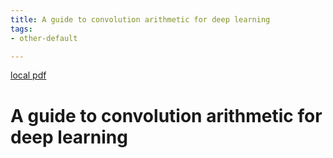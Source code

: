 ```yaml
---
title: A guide to convolution arithmetic for deep learning
tags:
- other-default

---
```


[local pdf](../../../pdfs/A%20guide%20to%20convolution%20arithmetic%20for%20deep%20learning.pdf)

# A guide to convolution arithmetic for deep learning
